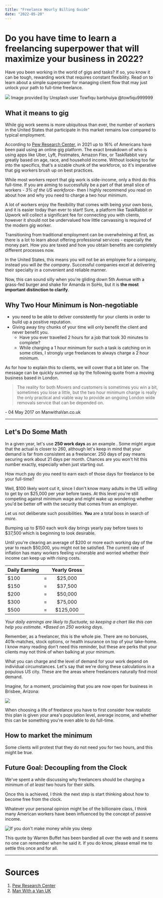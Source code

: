 ```yaml
---
title: "Freelance Hourly Billing Guide"
date: "2022-05-20"
---
```


# Do you have time to learn a freelancing superpower that will maximize your business in 2022?

Have you been working in the world of gigs and tasks? If so, you know it can be tough, rewarding work that requires constant flexibility. Read on to learn about a simple superpower for managing client flow that may just unlock your path to full-time freelance.

![](/images/towfiqu_barbhuiya_xkArbdUcUeE_unsplash.jpg)
Image provided by Unsplash user Towfiqu barbhuiya @towfiqu999999

## What it means to gig

While gig work seems is more ubiquitous than ever, the number of workers in the United States that participate in this market remains low compared to typical employment.

According to [Pew Research Center](https://www.pewresearch.org/internet/2021/12/08/the-state-of-gig-work-in-2021/), in 2021 up to 16% of Americans have been paid using an online gig platform. The exact breakdown of who is using apps like Uber, Lyft, Postmates, Amazon Flex, or TaskRabbit vary greatly based on age, race, and household income. Without looking too far into the specifics, that's a sizable chunk of the workforce, so it's imperative that gig workers brush up on best practices.

While most workers report that gig work is side-income, only a third do this full-time. If you are aiming to successfully be a part of that small slice of workers - _3% of the US workforce_- then I highly recommend you read on about how and why you need to charge a two hour minimum.

A lot of workers enjoy the flexibility that comes with being your own boss, and it is easier today than ever to start! Sure, a platform like TaskRabbit or Upwork will collect a significant fee for connecting you with clients, however it should not be undervalued how little canvassing is required of the modern gig worker.

Transitioning from traditional employment can be overwhelming at first, as there is a lot to learn about offering professional services - especially the money part. How you are taxed and how you obtain benefits are completely different processes now.

In the United States, this means you will not be an employee for a company, instead you will _be the company_. Successful companies excel at delivering their specialty in a convenient and reliable manner.

Now, this can sound silly when you're gliding down 5th Avenue with a grass-fed burger and shake for Amanda in SoHo, but it is **the most important distinction to clarify**.

## Why Two Hour Minimum is Non-negotiable

- you need to be able to deliver consistently for your clients in order to build up a positive reputation.
- Giving away tiny chunks of your time will only benefit the client and never benefit you.
  - Have you ever travelled 2 hours for a job that took 30 minutes to complete?
  - While charging a 1 hour minimum for such a task is catching on in some cities, I strongly urge freelances to always charge a 2 hour minimum.

As for how to explain this to clients, we will cover that a bit later on. The message can be quickly summed up by the following quote from a moving business based in London.

> The reality for both Movers and customers is sometimes you win a bit, sometimes you lose a little, but the two hour minimum charge is really the only practical and viable way to provide an ongoing London wide removals service that can be depended on.

\- 04 May 2017 on ManwithaVan.co.uk

---

## Let's Do Some Math

In a given year, let's use **250 work days** as an example . Some might argue that the actual is closer to 260, although let's keep in mind that your demand is far from consistent as a freelancer. 250 days of pay means securing work about 21 days per month. Chances are you won't hit this number exactly, especially when just starting out.

How much pay do you need to earn each of those days for freelance to be your full-time?

Well, $100 likely wont cut it, since I don't know many adults in the US _willing_ to get by on $25,000 per year before taxes. At this level you're still competing against minimum wage and might wake up wondering whether you'd be better off with the security that comes from an employer.

Let us not deliberate such possibilities. **You** are a total boss in search of _more_.

Bumping up to $150 each work day brings yearly pay before taxes to $37,500 which is beginning to look desirable.

Until you're clearing an average of $200 or more each working day of the year to reach $50,000, you might not be satisfied. The current rate of inflation has many workers feeling vulnerable and worried whether their income can keep up with rising costs.

| Daily Earning |     | Yearly Gross |
| ------------- | :-: | :----------: |
| $100          |  =  |   $25,000    |
| $150          |  =  |   $37,500    |
| $200          |  =  |   $50,000    |
| $300          |  =  |   $75,000    |
| $500          |  =  |   $125,000   |

_Your daily earnings are likely to fluctuate, so keeping a chart like this can help you estimate. \*Based on 250 working days._

Remember, as a freelancer, this is the whole pie. There are no bonuses, 401k-matches, stock options, or health insurance on top of your take-home. I know many reading don't need this reminder, but these are perks that your clients may not think of when balking at your minimum.

What you can charge and the level of demand for your work depend on individual circumstances. Let's say that we're doing these calculations in a populous US city. These are the areas where freelancers naturally find most demand.

Imagine, for a moment, proclaiming that you are now open for business in Brisbee, Arizona:

![](/images/Brisbee_Arizona_Population.png)

When choosing a life of freelance you have to first consider how realistic this plan is given your area's population level, average income, and whether this can be something you're even able to do full-time.

## How to market the minimum

Some clients will protest that they do not need you for two hours, and this might be true.

## Future Goal: Decoupling from the Clock

We've spent a while discussing why freelancers should be charging a minimum of _at least_ two hours for their skills.

Once this is achieved, I think the next step is start thinking about how to become free from the clock.

Whatever your personal opinion might be of the billionaire class, I think many American workers have been influenced by the concept of passive income.

![If you don't make money while you sleep](/images/Warren_Buffett_Quote.jpg)

This quote by Warren Buffet has been bandied all over the web and it seems no one can remember when he said it. If you do know, please email me to settle this once and for all.

---

# Sources

1. [Pew Research Center](https://www.pewresearch.org/internet/2021/12/08/the-state-of-gig-work-in-2021/)
2. [Man With a Van UK](https://manwithavan.co.uk/blog/the-two-hour-minimum-charge-explained)
